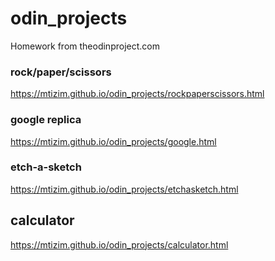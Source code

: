 # odin_projects
Homework from theodinproject.com
### rock/paper/scissors
https://mtizim.github.io/odin_projects/rockpaperscissors.html
### google replica
https://mtizim.github.io/odin_projects/google.html
### etch-a-sketch
https://mtizim.github.io/odin_projects/etchasketch.html
## calculator
https://mtizim.github.io/odin_projects/calculator.html
